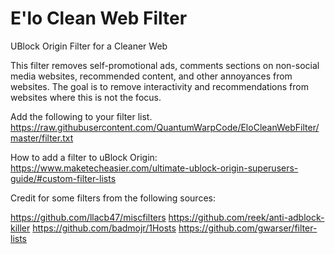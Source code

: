 # E'lo Clean Web Filter
UBlock Origin Filter for a Cleaner Web

This filter removes self-promotional ads, comments sections on non-social media websites, recommended content, and other annoyances from websites. The goal is to remove interactivity and recommendations from websites where this is not the focus.

Add the following to your filter list.
https://raw.githubusercontent.com/QuantumWarpCode/EloCleanWebFilter/master/filter.txt

How to add a filter to uBlock Origin: https://www.maketecheasier.com/ultimate-ublock-origin-superusers-guide/#custom-filter-lists

Credit for some filters from the following sources:

https://github.com/llacb47/miscfilters
https://github.com/reek/anti-adblock-killer
https://github.com/badmojr/1Hosts
https://github.com/gwarser/filter-lists